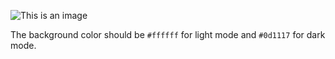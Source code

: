 ![This is an image](https://myoctocat.com/assets/images/base-octocat.svg)


The background color should be `#ffffff` for light mode and `#0d1117` for dark mode.
